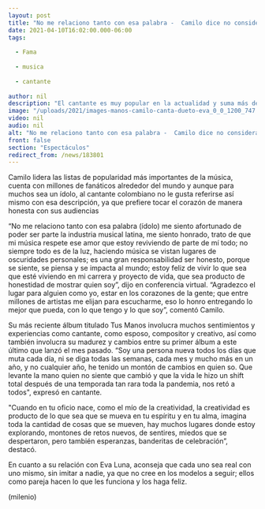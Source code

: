 ```yaml
---
layout: post
title: "No me relaciono tanto con esa palabra -  Camilo dice no considerarse un ídolo musical"
date: 2021-04-10T16:02:00.000-06:00
tags:
  
  - Fama
  
  - musica
  
  - cantante
  
author: nil
description: "El cantante es muy popular en la actualidad y suma más de 21 millones de seguidores en redes sociales. "
image: "/uploads/2021/images-manos-camilo-canta-dueto-eva_0_0_1200_747.jpg"
video: nil
audio: nil
alt: "No me relaciono tanto con esa palabra -  Camilo dice no considerarse un ídolo musical"
front: false
section: "Espectáculos"
redirect_from: /news/183801
---
```


Camilo lidera las listas de popularidad más importantes de la música, cuenta con millones de fanáticos alrededor del mundo y aunque para muchos sea un ídolo, al cantante colombiano no le gusta referirse así mismo con esa descripción, ya que prefiere tocar el corazón de manera honesta con sus audiencias 

“No me relaciono tanto con esa palabra (ídolo) me siento afortunado de poder ser parte la industria musical latina, me siento honrado, trato de que mi música respete ese amor que estoy reviviendo de parte de mí todo; no siempre todo es de la luz, haciendo música se vistan lugares de oscuridades personales; es una gran responsabilidad ser honesto, porque se siente, se piensa y se impacta al mundo; estoy feliz de vivir lo que sea que esté viviendo en mi carrera y proyecto de vida, que sea producto de honestidad de mostrar quien soy”, dijo en conferencia virtual. 
“Agradezco el lugar para alguien como yo, estar en los corazones de la gente; que entre millones de artistas me elijan para escucharme, eso lo honro entregando lo mejor que pueda, con lo que tengo y lo que soy”, comentó Camilo. 

Su más reciente álbum titulado Tus Manos involucra muchos sentimientos y experiencias como cantante, como esposo, compositor y creativo, así como también involucra su madurez y cambios entre su primer álbum a este último que lanzó el mes pasado. 
“Soy una persona nueva todos los días que muta cada día, ni se diga todas las semanas, cada mes y mucho más en un año, y no cualquier año, he tenido un montón de cambios en quien so. Que levante la mano quien no siente que cambió y que la vida le hizo un shift total después de una temporada tan rara toda la pandemia, nos retó a todos", expresó en cantante. 

"Cuando en tu oficio nace, como el mío de la creatividad, la creatividad es producto de lo que sea que se mueva en tu espíritu y en tu alma, imagina toda la cantidad de cosas que se mueven, hay muchos lugares donde estoy explorando, montones de retos nuevos, de sentires, miedos que se despertaron, pero también esperanzas, banderitas de celebración”, destacó. 

En cuanto a su relación con Eva Luna, aconseja que cada uno sea real con uno mismo, sin imitar a nadie, ya que no cree en los modelos a seguir; ellos como pareja hacen lo que les funciona y los haga feliz. 

(milenio)